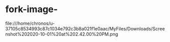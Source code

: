 # fork-image-
file:///home/chronos/u-37105c8534993c87c1034e792c3b8a021f1e0aac/MyFiles/Downloads/Screenshot%202020-10-01%20at%202.42.00%20PM.png
